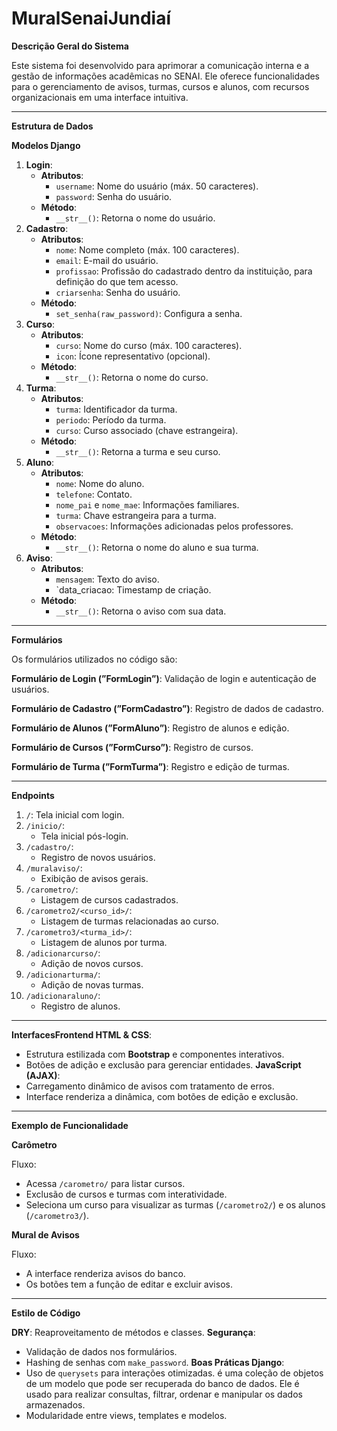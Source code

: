 # MuralSenaiJundiaí
**Descrição Geral do Sistema**

Este sistema foi desenvolvido para aprimorar a comunicação interna e a gestão de informações acadêmicas no SENAI. Ele oferece funcionalidades para o gerenciamento de avisos, turmas, cursos e alunos, com recursos organizacionais em uma interface intuitiva.

---

**Estrutura de Dados**

**Modelos Django**

1. **Login**:
    - **Atributos**:
        - `username`: Nome do usuário (máx. 50 caracteres).
        - `password`: Senha do usuário.
    - **Método**:
        - `__str__()`: Retorna o nome do usuário.
2. **Cadastro**:
    - **Atributos**:
        - `nome`: Nome completo (máx. 100 caracteres).
        - `email`: E-mail do usuário.
        - `profissao`: Profissão do cadastrado dentro da instituição, para definição do que tem acesso.
        - `criarsenha`: Senha do usuário.
    - **Método**:
        - `set_senha(raw_password)`: Configura a senha.
3. **Curso**:
    - **Atributos**:
        - `curso`: Nome do curso (máx. 100 caracteres).
        - `icon`: Ícone representativo (opcional).
    - **Método**:
        - `__str__()`: Retorna o nome do curso.
4. **Turma**:
    - **Atributos**:
        - `turma`: Identificador da turma.
        - `periodo`: Período da turma.
        - `curso`: Curso associado (chave estrangeira).
    - **Método**:
        - `__str__()`: Retorna a turma e seu curso.
5. **Aluno**:
    - **Atributos**:
        - `nome`: Nome do aluno.
        - `telefone`: Contato.
        - `nome_pai` e `nome_mae`: Informações familiares.
        - `turma`: Chave estrangeira para a turma.
        - `observacoes`: Informações adicionadas pelos professores.
    - **Método**:
        - `__str__()`: Retorna o nome do aluno e sua turma.
6. **Aviso**:
    - **Atributos**:
        - `mensagem`: Texto do aviso.
        - `data_criacao: Timestamp de criação.
    - **Método**:
        - `__str__()`: Retorna o aviso com sua data.

---

**Formulários**

Os formulários utilizados no código são:

**Formulário de Login (”FormLogin”)**: Validação de login e autenticação de usuários.

**Formulário de Cadastro (”FormCadastro”)**: Registro de dados de cadastro.

**Formulário de Alunos (”FormAluno”)**: Registro de alunos e edição.

**Formulário de Cursos (”FormCurso”)**: Registro de cursos.

**Formulário de Turma (”FormTurma”)**: Registro e edição de turmas.

---

**Endpoints**

1. `/`:
Tela inicial com login.
2. `/inicio/`:
    - Tela inicial pós-login.
3. `/cadastro/`:
    - Registro de novos usuários.
4. `/muralaviso/`:
    - Exibição de avisos gerais.
5. `/carometro/`:
    - Listagem de cursos cadastrados.
6. `/carometro2/<curso_id>/`:
    - Listagem de turmas relacionadas ao curso.
7. `/carometro3/<turma_id>/`:
    - Listagem de alunos por turma.
8. `/adicionarcurso/`:
    - Adição de novos cursos.
9. `/adicionarturma/`:
    - Adição de novas turmas.
10. `/adicionaraluno/`:
    - Registro de alunos.

---

**InterfacesFrontend HTML & CSS**:
- Estrutura estilizada com **Bootstrap** e componentes interativos.
- Botões de adição e exclusão para gerenciar entidades.
**JavaScript (AJAX)**:
- Carregamento dinâmico de avisos com tratamento de erros.
- Interface renderiza a dinâmica, com botões de edição e exclusão.

---

**Exemplo de Funcionalidade**

**Carômetro**

Fluxo:

- Acessa `/carometro/` para listar cursos.
- Exclusão de cursos e turmas com interatividade.
- Seleciona um curso para visualizar as turmas (`/carometro2/`) e os alunos (`/carometro3/`).

**Mural de Avisos**

Fluxo:

- A interface renderiza avisos do banco.
- Os botões tem a função de editar e excluir avisos.

---

**Estilo de Código**

**DRY**: Reaproveitamento de métodos e classes.
**Segurança**:
- Validação de dados nos formulários.
- Hashing de senhas com `make_password`.
**Boas Práticas Django**:
- Uso de `querysets` para interações otimizadas. é uma coleção de objetos de um modelo que pode ser recuperada do banco de dados. Ele é usado para realizar consultas, filtrar, ordenar e manipular os dados armazenados.
- Modularidade entre views, templates e modelos.
